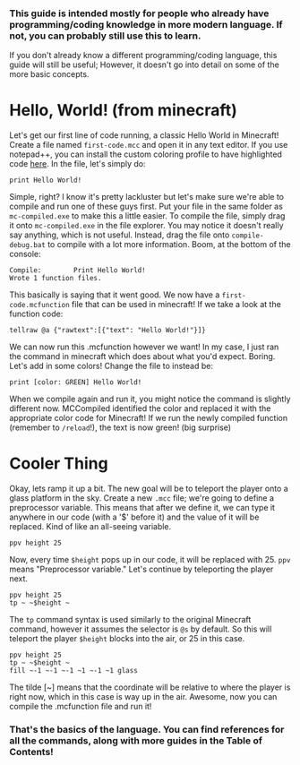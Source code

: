 ### This guide is intended mostly for people who already have programming/coding knowledge in more modern language. If not, you can probably still use this to learn.
If you don't already know a different programming/coding language, this guide will still be useful; However, it doesn't go into detail on some of the more basic concepts.

# Hello, World! (from minecraft)
Let's get our first line of code running, a classic Hello World in Minecraft! Create a file named `first-code.mcc` and open it in any text editor. If you use notepad++, you can install the custom coloring profile to have highlighted code [here](). In the file, let's simply do:
```
print Hello World!
```
Simple, right? I know it's pretty lackluster but let's make sure we're able to compile and run one of these guys first. Put your file in the same folder as `mc-compiled.exe` to make this a little easier. To compile the file, simply drag it onto `mc-compiled.exe` in the file explorer. You may notice it doesn't really say anything, which is not useful. Instead, drag the file onto `compile-debug.bat` to compile with a lot more information. Boom, at the bottom of the console:
```
Compile:        Print Hello World!
Wrote 1 function files.
```
This basically is saying that it went good. We now have a `first-code.mcfunction` file that can be used in minecraft! If we take a look at the function code:
```
tellraw @a {"rawtext":[{"text": "Hello World!"}]}
```
We can now run this .mcfunction however we want! In my case, I just ran the command in minecraft which does about what you'd expect. Boring. Let's add in some colors! Change the file to instead be:
```
print [color: GREEN] Hello World!
```
When we compile again and run it, you might notice the command is slightly different now. MCCompiled identified the color and replaced it with the appropriate color code for Minecraft! If we run the newly compiled function (remember to `/reload`!), the text is now green! (big surprise)

# Cooler Thing
Okay, lets ramp it up a bit. The new goal will be to teleport the player onto a glass platform in the sky. Create a new `.mcc` file; we're going to define a preprocessor variable. This means that after we define it, we can type it anywhere in our code (with a '$' before it) and the value of it will be replaced. Kind of like an all-seeing variable.
```
ppv height 25
```
Now, every time `$height` pops up in our code, it will be replaced with 25. `ppv` means "Preprocessor variable." Let's continue by teleporting the player next.
```
ppv height 25
tp ~ ~$height ~
```
The `tp` command syntax is used similarly to the original Minecraft command, however it assumes the selector is `@s` by default. So this will teleport the player `$height` blocks into the air, or 25 in this case.
```
ppv height 25
tp ~ ~$height ~ 
fill ~-1 ~-1 ~-1 ~1 ~-1 ~1 glass
```
The tilde \[~\] means that the coordinate will be relative to where the player is right now, which in this case is way up in the air. Awesome, now you can compile the .mcfunction file and run it!

### That's the basics of the language. You can find references for all the commands, along with more guides in the Table of Contents!
